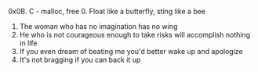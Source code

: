 0x0B. C - malloc, free
0. Float like a butterfly, sting like a bee
1. The woman who has no imagination has no wing
2. He who is not courageous enough to take risks will accomplish nothing in life
3. If you even dream of beating me you'd better wake up and apologize
4. It's not bragging if you can back it up   
